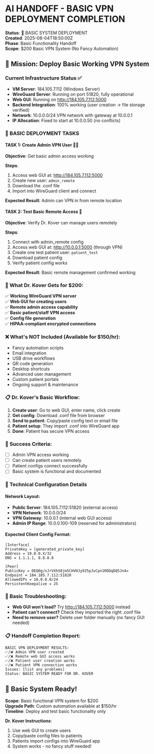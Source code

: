 # AI HANDOFF - BASIC VPN DEPLOYMENT COMPLETION

**Status**: 🎯 BASIC SYSTEM DEPLOYMENT  
**Created**: 2025-08-04T18:50:00Z  
**Phase**: Basic Functionality Handoff  
**Scope**: $200 Basic VPN System (No Fancy Automation)  

## 🎯 Mission: Deploy Basic Working VPN System

### Current Infrastructure Status ✅
- **VM Server**: 184.105.7.112 (Windows Server)
- **WireGuard Server**: Running on port 51820, fully operational
- **Web GUI**: Running on http://184.105.7.112:5000
- **Backend Integration**: 100% working (user creation → file storage verified)
- **Network**: 10.0.0.0/24 VPN network with gateway at 10.0.0.1
- **IP Allocation**: Fixed to start at 10.0.0.50 (no conflicts)

### 🎯 BASIC DEPLOYMENT TASKS

#### TASK 1: Create Admin VPN User 👨‍💻
**Objective**: Get basic admin access working

**Steps**:
1. Access web GUI at: http://184.105.7.112:5000
2. Create new user: `admin_remote`
3. Download the .conf file
4. Import into WireGuard client and connect

**Expected Result**: Admin can VPN in from remote location

#### TASK 2: Test Basic Remote Access 🔗
**Objective**: Verify Dr. Kover can manage users remotely

**Steps**:
1. Connect with admin_remote config
2. Access web GUI at: http://10.0.0.1:5000 (through VPN)
3. Create one test patient user: `patient_test`
4. Download patient config
5. Verify patient config works

**Expected Result**: Basic remote management confirmed working

### 🔧 What Dr. Kover Gets for $200:

✅ **Working WireGuard VPN server**  
✅ **Web GUI for creating users**  
✅ **Remote admin access capability**  
✅ **Basic patient/staff VPN access**  
✅ **Config file generation**  
✅ **HIPAA-compliant encrypted connections**  

### ❌ What's NOT Included (Available for $150/hr):
- Fancy automation scripts
- Email integration  
- USB drive workflows
- QR code generation
- Desktop shortcuts
- Advanced user management
- Custom patient portals
- Ongoing support & maintenance

### 📋 Dr. Kover's Basic Workflow:
1. **Create user**: Go to web GUI, enter name, click create
2. **Get config**: Download .conf file from browser
3. **Send to patient**: Copy/paste config text or email file
4. **Patient setup**: They import .conf into WireGuard app
5. **Done**: Patient has secure VPN access

### 🎯 Success Criteria:
- [ ] Admin VPN access working
- [ ] Can create patient users remotely  
- [ ] Patient configs connect successfully
- [ ] Basic system is functional and documented

### 🔧 Technical Configuration Details

#### Network Layout:
- **Public Server**: 184.105.7.112:51820 (external access)
- **VPN Network**: 10.0.0.0/24 
- **VPN Gateway**: 10.0.0.1 (internal web GUI access)
- **Admin IP Range**: 10.0.0.100-109 (reserved for administrators)

#### Expected Client Config Format:
```
[Interface]
PrivateKey = [generated_private_key]
Address = 10.0.0.X/32
DNS = 1.1.1.1, 8.8.8.8

[Peer]
PublicKey = DEQ0g/nJrVXhS0jm5CHVHJy9Z5pJvCpn1RODqDQ5Jn4=
Endpoint = 184.105.7.112:51820
AllowedIPs = 10.0.0.0/24
PersistentKeepalive = 25
```

### 🚨 Basic Troubleshooting:
- **Web GUI won't load?** Try http://184.105.7.112:5000 instead
- **Patient can't connect?** Check they imported the right .conf file
- **Need to remove user?** Delete user folder manually (no fancy GUI needed)

### 📋 Handoff Completion Report:
```
BASIC VPN DEPLOYMENT RESULTS:
✅/❌ Admin VPN user created
✅/❌ Remote web GUI access works
✅/❌ Patient user creation works  
✅/❌ Patient VPN connection works
Issues: [list any problems]
Status: BASIC SYSTEM READY FOR DR. KOVER
```

## 🏁 Basic System Ready!

**Scope**: Basic functional VPN system for $200  
**Upgrade Path**: Custom automation available at $150/hr  
**Timeline**: Deploy and test basic functionality only  

**Dr. Kover Instructions**: 
1. Use web GUI to create users
2. Copy/paste config files to patients
3. Patients import configs into WireGuard app
4. System works - no fancy stuff needed!
